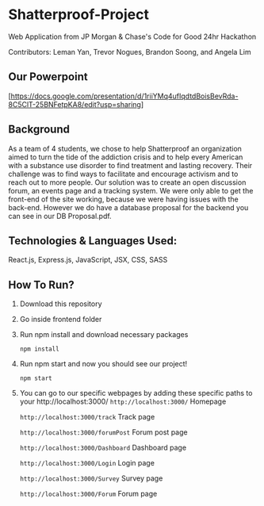 # Shatterproof-Project
Web Application from JP Morgan &amp; Chase's Code for Good 24hr Hackathon

Contributors: Leman Yan, Trevor Nogues, Brandon Soong, and Angela Lim

## Our Powerpoint
[https://docs.google.com/presentation/d/1riiYMq4ufIqdtdBoisBevRda-8C5ClT-25BNFetpKA8/edit?usp=sharing]

## Background
As a team of 4 students, we chose to help Shatterproof an organization aimed to turn the tide of the addiction crisis and to help every American with a substance use disorder to find treatment and lasting recovery. Their challenge was to find ways to facilitate and encourage activism and to reach out to more people. Our solution was to create an open discussion forum, an events page and a tracking system. We were only able to get the front-end of the site working, because we were having issues with the back-end. However we do have a database proposal for the backend you can see in our DB Proposal.pdf.

## Technologies & Languages Used:
React.js, Express.js, JavaScript, JSX, CSS, SASS

## How To Run?
1. Download this repository
2. Go inside frontend folder
3. Run npm install and download necessary packages

	```npm install```
4. Run npm start and now you should see our project!

	```npm start```
5. You can go to our specific webpages by adding these specific paths to your http://localhost:3000/
	`http://localhost:3000/` Homepage

	`http://localhost:3000/track` Track page

	`http://localhost:3000/forumPost` Forum post page

	`http://localhost:3000/Dashboard` Dashboard page

	`http://localhost:3000/Login` Login page

	`http://localhost:3000/Survey` Survey page

	`http://localhost:3000/Forum` Forum page


